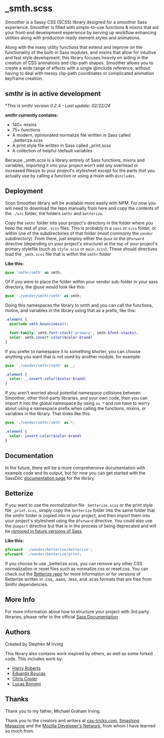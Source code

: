 # _smth.scss

_Smoother_ is a Sassy CSS (SCSS) library designed for a smoother Sass experience.
Smoother is filled with simple-to-use functions &amp; mixins
that aid your front-end development experience by serving up workflow
enhancing utilities along with production ready element styles and animations.

Along with the many utility functions that extend and improve on the
functionality of the built-in Sass modules, and mixins that allow for intuitive
and fast style development, this library focuses heavily on aiding in the
creation of CSS animations and clip-path shapes. Smoother allows you to create
a wide range of effects with a single @include reference, without having to deal
with messy clip-path coordinates or complicated animation keyframe creation.

## smthr is in active development

**This is *smthr* version 0.2.4 - Last update: 02/22/24*

**_smthr_ currently contains:**

* 140+ mixins
* 75+ functions
* A modern, opinionated normalize file written in Sass called _betterize.scss
* A print style file written in Sass called _print.scss
* A collection of helpful !default variables

Because _smth.scss is a library entirely of Sass functions, mixins and variables,
importing it into your project won't add any overhead or increased filesize to
your project's stylesheet except for the parts that you actually use by calling
a function or using a mixin with `@includes`.

## Deployment

Soon Smoother library will be available more easily with NPM. For now you
will need to download the repo manually from here and copy the contents of the
`./src` folder, the folders `smthr` and `betterize`.

Copy the `smthr` folder into your project's directory in the folder where you
keep the rest of your `.scss` files. This is probably in a `sass` or
`scss` folder, or within one of the subdirectories of that folder (most
commonly the `vendor` subdirectory). From there, just employ either the `@use`
or the `@forward` directive (depending on your project's structure) at the top of
your project's primary stylefile (such as `style.scss` or `main.scss`). These
should directives load the `_smth.scss` file that is within the `smthr` folder

**Like this:**

```scss
@use 'smthr/smth' as smth;
```

Of if you were to place the folder within your vendor sub-folder in your sass
directory, the @use would look like this:

```scss
@use './vendor/smthr/smth' as smth;
```

Doing this namespaces the library to smth and you can call the functions,
mixins, and variables in the library using that as a prefix, like this:

```scss
.element {
  @include smth.bounciness();

  font-family: smth.font-stack('primary', smth.$font-stacks);
  color: smth.invert-color($color-brand)
}
```

If you prefer to namespace it to something shorter, you can choose anything you
want that is not used by another module, for example:

```scss
@use './vendor/smthr/smth' as _;

.element {
  color: _.invert-color($color-brand)
}

```

If you aren't worried about potential namespace collisions between Smoother,
other third-party libraries, and your own code, then you can import it into the
global namespace by using `as *` and not have to worry about using a namespace
prefix when calling the functions, mixins, or variables in the library.
That looks like this:

```scss
@use './vendor/smthr/smth' as *;

.element {
  color: invert-color($color-brand)
}
```

## Documentation

In the future, there will be a more comprehensive documentation with example
code and its output, but for now you can get started with the SassDoc
[documentation page](https://stephenmirving.github.io/smthr/) for the library.

## Betterize

If you want to use the normalization file `_betterize.scss` or the print style
file `_print.scss`, simply copy the `betterize` folder into the same folder that the
smthr folder is copied into in your project, and then import them into your
project's stylesheet using the `@forward` directive.
You could also use the `@import` directive but that is in the process of being
deprecated and will be
[removed in future versions of Sass](https://sass-lang.com/documentation/at-rules/import/).

**Like this:**

```scss
@forward './vendor/betterize/betterize';
@forward './vendor/betterize/print;
```

If you choose to use _betterize.scss, you can remove any other CSS normalization
or reset files such as normalize.css or reset.css. You can check out the
[Betterize repo](https://github.com/stephenmirving/betterize) for more information
or for versions of Betterize written in .css, .sass, .less, and .scss formats
that are free from Smthr dependencies.

## More Info

For more information about how to structure your project with 3rd party
libraries, please refer to the official
[Sass Documentation](https://sass-lang.com/documentation/)

## Authors

Created by Stephen M Irving

This library also contains work inspired by others, as well as some forked code.
This includes work by:

* [Harry Roberts](https://csswizardry.com/)
* [Eduardo Boucas](https://eduardoboucas.com/)
* [Chris Coyier](https://chriscoyier.net/)
* [Lucas Bonomi](http://lucasbonomi.com/)

## Thanks

Thank you to my father, Michael Graham Irving.

Thank you to the creators and writers at [css-tricks.com](https://css-tricks.com/),
[Smashing Magazine](https://www.smashingmagazine.com/) and the
[Mozilla Developer's Network](https://developer.mozilla.org/), from whom I have
learned so much from.
